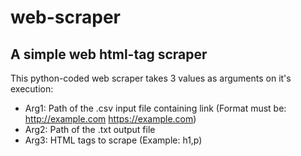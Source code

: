 # web-scraper
## A simple web html-tag scraper
This python-coded web scraper takes 3 values as arguments on it's execution:
* Arg1: Path of the .csv input file containing link
        (Format must be: http://example.com
                         https://example.com)
* Arg2: Path of the .txt output file
* Arg3: HTML tags to scrape (Example: h1,p)
